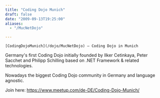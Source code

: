 ```yaml
---
title: "Coding Dojo Munich"
draft: false
date: "2009-09-13T19:25:00"
aliases:
  - "/MucNetDojo"

---
```

    [CodingDojoMunich](/dojo/MucNetDojo) – Coding Dojo in Munich

Germany's first Coding Dojo initially founded by Ilker Cetinkaya, Peter Sacchet and Philipp Schilling based on .NET Framework & related technologies. 

Nowadays the biggest Coding Dojo community in Germany and language agnostic. 

Join here: https://www.meetup.com/de-DE/Coding-Dojo-Munich/
